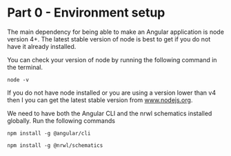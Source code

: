 # Part 0 - Environment setup

The main dependency for being able to make an Angular application is node version 4+. The latest stable version of node is best to get if you do not have it already installed. 

You can check your version of node by running the following command in the terminal.

```
node -v
```

If you do not have node installed or you are using a version lower than v4 then I you can get the latest stable version from www.nodejs.org.

We need to have both the Angular CLI and the nrwl schematics installed globally. Run the following commands

```
npm install -g @angular/cli
```

```
npm install -g @nrwl/schematics
```



